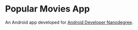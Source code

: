 # Popular Movies App
An Android app developed for [Android Developer Nanodegree](https://www.udacity.com/course/android-developer-nanodegree--nd801).
